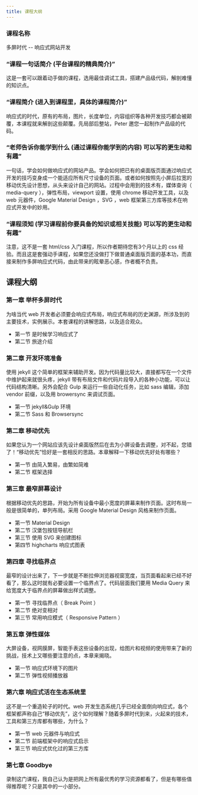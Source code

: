 ```yaml
---
title: 课程大纲
---
```



### 课程名称

多屏时代 -- 响应式网站开发

### “课程一句话简介 (平台课程的精典简介)”

这是一套可以跟着动手做的课程，选用最佳调试工具，搭建产品级代码，解剖难懂的知识点。

### “课程简介 (进入到课程里，具体的课程简介)”

响应式的时代，原有的布局，图片，长度单位，内容组织等各种开发技巧都会被颠覆，本课程就来解剖这些颠覆。先局部后整站，Peter 邀您一起制作产品级的代码。


### “老师告诉你能学到什么 (通过课程你能学到的内容) 可以写的更生动和有趣”

一句话，学会如何做响应式的网站产品。学会如何把已有的桌面版页面通过响应式开发的技巧变身成一个能适应所有尺寸设备的页面。或者如何按照先小屏后拉宽的移动优先设计思想，从头来设计自己的网站。过程中会用到的技术有，媒体查询（ media-query ），弹性布局，viewport 设置，使用 chrome 移动开发工具，以及 web 元器件，Google Material Design ，SVG ，web 框架第三方库等技术在响应式开发中的妙用。

### “课程须知 (学习课程前你要具备的知识或相关技能) 可以写的更生动和有趣”

注意，这不是一套 html/css 入门课程，所以作者期待您有3个月以上的 css 经验。而且这是套强动手课程，如果您还没做打下做普通桌面版页面的基本功，而直接来制作多屏响应式代码，由此带来的眩晕恶心感，作者概不负责。

<!-- 基本上 google treehouse 以及 css-tricks 上的优秀内容都不要放过 -
  我的课程中就讲动手的，理论方面的都在书里面详细写就行
 -->

## 课程大纲

### 第一章 举杯多屏时代

为啥当代 web 开发者必须要会响应式布局，响应式布局的历史渊源，所涉及到的主要技术，实例展示。本套课程的讲解思路，以及适合观众。

- 第一节 是时候学习响应式了
- 第二节 旅途介绍

<!-- 相应式三大技术一定要提一下
理论知识课程里面一定从略，指向我的书，在我的书里面要详细讲
 -->

<!--  就是重新设计  http://www.imooc.com/view/333  -->

### 第二章 开发环境准备

使用 jekyll 这个简单的框架来辅助开发。因为代码量比较大，直接都写在一个文件中维护起来就很头疼，jekyll 带有布局文件和代码片段导入的各种小功能，可以让代码结构清晰。另外会配合 Gulp 来运行一些自动化任务，比如 sass 编辑，添加 vendor 前缀，以及用 browersync 来调试页面。

- 第一节 jekyll&Gulp 环境
- 第二节 Sass 和 Browsersync

<!--
- 可以先完成 navbar 部分，然后再来分离 layout
- 步骤
  - 新建 _layouts/default.html
  - 里面添加 {{ content }}
  - 就可以了，没必要使用 _config.yml
  - github page 实在太慢，推荐给大家就行了，实际演示的时候用我自己的服务器
    - http://book.haoduoshipin.com/go-responsive/demo/class/
    - 大家 jekyll server 的过程就不演示了，不然就成了后端课程了

    With LiveReload, you have to install browser extension, but BrowserSync uses Socket.io, so it can supports more than one browser at once. This is great for working with responsive design, where screens with different sizes are needed to be tested.

    - 尝试 web componnet 的思路
    - sass 文件中给一个 main.scss 里面 @inclue ‘navbar'
    - _includes/navbar.html partical 名字起得跟 .scss 文件同名
    - 只有一个例外就是 @include 'common' # 这个可以去 H5BT 中拷贝一些代码进来
 -->

### 第二章 移动优先

如果您认为一个网站应该先设计桌面版然后在去为小屏设备去调整，对不起，您错了！“移动优先”恰好是一套相反的思路。本章解释一下移动优先好处有哪些？

- 第一节 由简入繁易，由繁如简难
- 第二节 框架选择

<!-- 举出那个按钮的小例子，展示出先做移动版有什么好处 -->
<!-- 这一节主要就是介绍移动优先思路的好处 -->
<!-- 应对无穷的设备尺寸 -->


<!-- - 对比一下 bootstrap 和 initializer 还是用 initializer 手写吧 -->

### 第三章 最窄屏幕设计

根据移动优先的思路，开始为所有设备中最小宽度的屏幕来制作页面。这时布局一般是很简单的，单列布局。采用 Google Material Design 风格来制作页面。

<!--   - 就照着这个来：http://qd.haoduoshipin.com/
  - 先选定最窄屏幕 iphone5 ，单位就先用 px 来做
  - 使用 chrome 移动调试工具
  - viewport 在最一开始就要涉及了，写个 hello World 页面，用 chrome 移动调试工具打开就可以看到
    320 像素的 iphone5，实际的宽度就是 980 了。
 -->

- 第一节 Material Design
- 第二节 汉堡包按钮导航栏
- 第三节 使用 SVG 来创建图标
- 第四节 highcharts 响应式图表

<!-- https://www.google.com/design/icons 这里来下载 icon -->
<!--     - http://toy.haoduoshipin.com/gm/material-design/introduction.html 这个挺简单
 -->

<!-- 弄个 piechart  做过优良可差的评分统计-->




### 第四章 寻找临界点

最窄的设计出来了，下一步就是不断拉伸浏览器视窗宽度，当页面看起来已经不好看了，那么这时就有必要设置一个临界点了。代码层面我们要用 Media Query 来给宽度大于临界点的屏幕做出样式调整。

- 第一节 寻找临界点（ Break Point ）
- 第二节 绝对变相对
- 第三节 常用响应模式（ Responsive Pattern ）


<!-- Ie8 不支持 rem ，所以才有这个项目：https://github.com/robwierzbowski/grunt-pixrem -->

<!--  要基于内容，而非设备宽度来设置临界点
   多变的响应模式 新的模式不断出现，但是总有几种是最为重要，不可不知的。

- 第一节 列下沉 Column Drop
- 第二节 基本流动 Mostly Fluid
- 第三节 自由变换 Layout Shifter
 -->

<!--  em & rem & 百分比 都应在何时选用，要在代码例子中体现妙处来
理论就不讲了，和那个老师重复
 -->


### 第五章 弹性媒体

大屏设备，视网膜屏，智能手表这些设备的出现，给图片和视频的使用带来了新的挑战，技术上又哪些要注意的点，本章来揭晓。

- 第一节 响应式环境下的图片
- 第二节 弹性视频播放器

<!--
当屏幕变大之后，用 background-image 加载一个比较大的图片。
图片的使用注意事项绝对值得讲一节 -->


### 第六章 响应式活在生态系统里

这不是一个重造轮子的时代。web 开发生态系统几乎已经全面倒向响应式，各个框架都声称自己“移动优先”，这个如何理解？随着多屏时代到来，火起来的技术，工具和第三方库都有哪些，为什么？

- 第一节 web 元器件与响应式
- 第二节 前端框架中的响应式启示
- 第三节 响应式优化过的第三方库

### 第七章 Goodbye

录制这门课程，我自己认为是把网上所有最优秀的学习资源都看了，但是有哪些值得推荐呢？只是其中的一小部分。


<!-- peter,相关的参考资料等，从这门课一开始，做个统计，可以添加到本网站的wiki中，如参考资料链接、补充资料、相关教学资料等。
 -->
